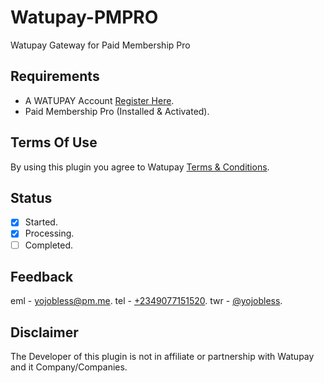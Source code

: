 # Watupay-PMPRO
Watupay Gateway for Paid Membership Pro

## Requirements
- A WATUPAY Account [Register Here](https://dashboard.watu.global/register?referral=103679).
- Paid Membership Pro (Installed & Activated).

## Terms Of Use
By using this plugin you agree to Watupay [Terms & Conditions](https://watu.global).

## Status
- [x] Started.
- [x] Processing.
- [ ] Completed.

## Feedback
eml - [yojobless@pm.me](mailto:yojobless@pm.me).
tel - [+2349077151520](tel:+2349077151520).
twr - [@yojobless](https://twitter.com/yojobless).

## Disclaimer
The Developer of this plugin is not in affiliate or partnership with Watupay and it Company/Companies.